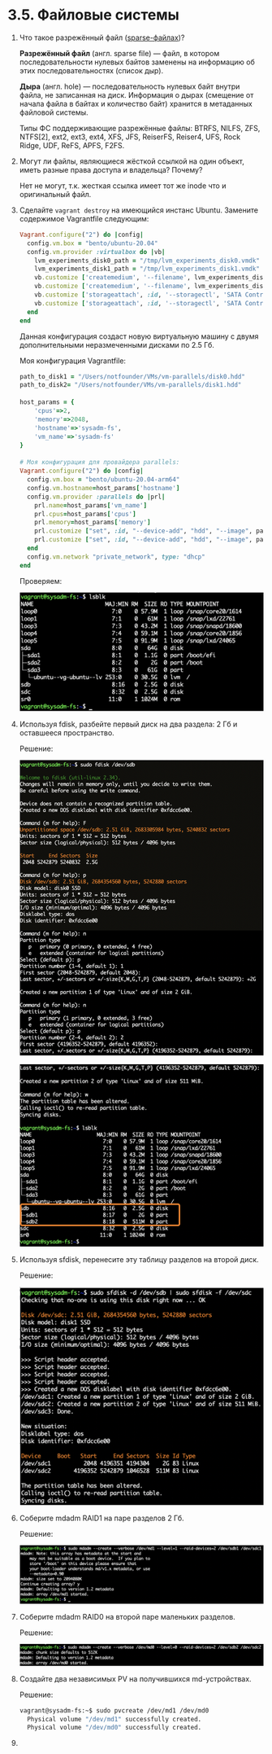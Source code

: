 # 3.5. Файловые системы

1. Что такое разрежённый файл ([sparse-файлах](https://ru.wikipedia.org/wiki/%D0%A0%D0%B0%D0%B7%D1%80%D0%B5%D0%B6%D1%91%D0%BD%D0%BD%D1%8B%D0%B9_%D1%84%D0%B0%D0%B9%D0%BB))?

   **Разрежённый файл** (англ. sparse file) — файл, в котором последовательности нулевых байтов заменены на информацию об этих последовательностях (список дыр).

   **Дыра** (англ. hole) — последовательность нулевых байт внутри файла, не записанная на диск. Информация о дырах (смещение от начала файла в байтах и количество байт) хранится в метаданных файловой системы.

   Типы ФС поддерживающие разрежённые файлы: BTRFS, NILFS, ZFS, NTFS[2], ext2, ext3, ext4, XFS, JFS, ReiserFS, Reiser4, UFS, Rock Ridge, UDF, ReFS, APFS, F2FS.

2. Могут ли файлы, являющиеся жёсткой ссылкой на один объект, иметь разные права доступа и владельца? Почему?

     Нет не могут, т.к. жесткая ссылка имеет тот же inode что и оригинальный файл.

3. Сделайте `vagrant destroy` на имеющийся инстанс Ubuntu. Замените содержимое Vagrantfile следующим:

     ```ruby
     Vagrant.configure("2") do |config|
       config.vm.box = "bento/ubuntu-20.04"
       config.vm.provider :virtualbox do |vb|
         lvm_experiments_disk0_path = "/tmp/lvm_experiments_disk0.vmdk"
         lvm_experiments_disk1_path = "/tmp/lvm_experiments_disk1.vmdk"
         vb.customize ['createmedium', '--filename', lvm_experiments_disk0_path, '--size', 2560]
         vb.customize ['createmedium', '--filename', lvm_experiments_disk1_path, '--size', 2560]
         vb.customize ['storageattach', :id, '--storagectl', 'SATA Controller', '--port', 1, '--device', 0, '--type', 'hdd', '--medium', lvm_experiments_disk0_path]
         vb.customize ['storageattach', :id, '--storagectl', 'SATA Controller', '--port', 2, '--device', 0, '--type', 'hdd', '--medium', lvm_experiments_disk1_path]
       end
     end
     ```

     Данная конфигурация создаст новую виртуальную машину с двумя дополнительными неразмеченными дисками по 2.5 Гб.

     Моя конфигурация Vagrantfile:

     ```ruby
     path_to_disk1 = "/Users/notfounder/VMs/vm-parallels/disk0.hdd"
     path_to_disk2= "/Users/notfounder/VMs/vm-parallels/disk1.hdd"
     
     host_params = {
         'cpus'=>2,
         'memory'=>2048,
         'hostname'=>'sysadm-fs',
         'vm_name'=>'sysadm-fs'
     }
     
     # Моя конфигурация для провайдера parallels:
     Vagrant.configure("2") do |config|
       config.vm.box = "bento/ubuntu-20.04-arm64"
       config.vm.hostname=host_params['hostname']
       config.vm.provider :parallels do |prl|
         prl.name=host_params['vm_name']
         prl.cpus=host_params['cpus']
         prl.memory=host_params['memory']
         prl.customize ["set", :id, "--device-add", "hdd", "--image", path_to_disk1, "--size", "2560", "--enable"]
         prl.customize ["set", :id, "--device-add", "hdd", "--image", path_to_disk2, "--size", "2560", "--enable"]
       end
       config.vm.network "private_network", type: "dhcp"
     end
     ```

     Проверяем:

     ![03-sysadmin-05-fs_01.jpg](https://github.com/notfounder/devops-netology/blob/main/img/03-sysadmin-05-fs_01.jpg?raw=true)

4. Используя fdisk, разбейте первый диск на два раздела: 2 Гб и оставшееся пространство.

     Решение:

     ![03-sysadmin-05-fs_02.jpg](https://github.com/notfounder/devops-netology/blob/main/img/03-sysadmin-05-fs_02.jpg?raw=true)

     ![03-sysadmin-05-fs_03.jpg](https://github.com/notfounder/devops-netology/blob/main/img/03-sysadmin-05-fs_03.jpg?raw=true)

5. Используя sfdisk, перенесите эту таблицу разделов на второй диск.

     Решение:

     ![03-sysadmin-05-fs_04.jpg](https://github.com/notfounder/devops-netology/blob/main/img/03-sysadmin-05-fs_04.jpg?raw=true)

6. Соберите mdadm RAID1 на паре разделов 2 Гб.

     Решение:

     ![03-sysadmin-05-fs_05.jpg](https://github.com/notfounder/devops-netology/blob/main/img/03-sysadmin-05-fs_05.jpg?raw=true)

7. Соберите mdadm RAID0 на второй паре маленьких разделов.

     Решение:

     ![03-sysadmin-05-fs_06.jpg](https://github.com/notfounder/devops-netology/blob/main/img/03-sysadmin-05-fs_06.jpg?raw=true)

8. Создайте два независимых PV на получившихся md-устройствах.

     Решение:

     ```sh
     vagrant@sysadm-fs:~$ sudo pvcreate /dev/md1 /dev/md0
       Physical volume "/dev/md1" successfully created.
       Physical volume "/dev/md0" successfully created.
     ```

9. 
